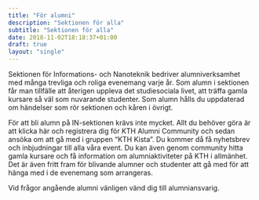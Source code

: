 ```yaml
---
title: "För alumni"
description: "Sektionen för alla"
subtitle: "Sektionen för alla"
date: 2018-11-02T18:18:37+01:00
draft: true
layout: "single"
---
```


Sektionen för Informations- och Nanoteknik bedriver alumniverksamhet med många trevliga och roliga evenemang varje år. Som alumn i sektionen får man tillfälle att återigen uppleva det studiesociala livet, att träffa gamla kursare så väl som nuvarande studenter. Som alumn hålls du uppdaterad om händelser som rör sektionen och kåren i övrigt.

För att bli alumn på IN-sektionen krävs inte mycket. Allt du behöver göra är att klicka här och registrera dig för KTH Alumni Community och sedan ansöka om att gå med i gruppen “KTH Kista”. Du kommer då få nyhetsbrev och inbjudningar till alla våra event. Du kan även genom community hitta gamla kursare och få information om alumniaktiviteter på KTH i allmänhet. Det är även fritt fram för blivande alumner och studenter att gå med för att hänga med i de evenemang som arrangeras.

Vid frågor angående alumni vänligen vänd dig till alumniansvarig.